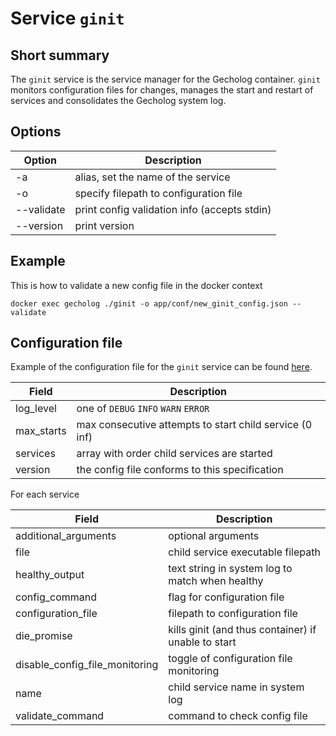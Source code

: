 # Service `ginit`

## Short summary

The `ginit` service is the service manager for the Gecholog container. `ginit` monitors configuration files for changes, manages the start and restart of services and consolidates the Gecholog system log.

## Options

| Option             | Description                                               |
|--------------------|-----------------------------------------------------------|
| -a                 | alias, set the name of the service                        |
| -o                 | specify filepath to configuration file                    |
| --validate         | print config validation info (accepts stdin)              |
| --version          | print version                                             |

## Example

This is how to validate a new config file in the docker context

    docker exec gecholog ./ginit -o app/conf/new_ginit_config.json --validate

## Configuration file

Example of the configuration file for the `ginit` service can be found [here](../../config/ginit_config.json).

| Field              | Description                                               |
|--------------------|-----------------------------------------------------------|
| log_level          | one of `DEBUG` `INFO` `WARN` `ERROR`                      | 
| max_starts         | max consecutive attempts to start child service (0 inf)   |
| services           | array with order child services are started               | 
| version            | the config file conforms to this specification            | 

For each service 

| Field                          | Description                                               |
|--------------------------------|-----------------------------------------------------------|
| additional_arguments           | optional arguments                                        |
| file                           | child service executable filepath                         |
| healthy_output                 | text string in system log to match when healthy           |  
| config_command                 | flag for configuration file                               | 
| configuration_file             | filepath to configuration file                            | 
| die_promise                    | kills ginit (and thus container) if unable to start       | 
| disable_config_file_monitoring | toggle of configuration file monitoring                   | 
| name                           | child service name in system log                          | 
| validate_command               | command to check config file                              | 
